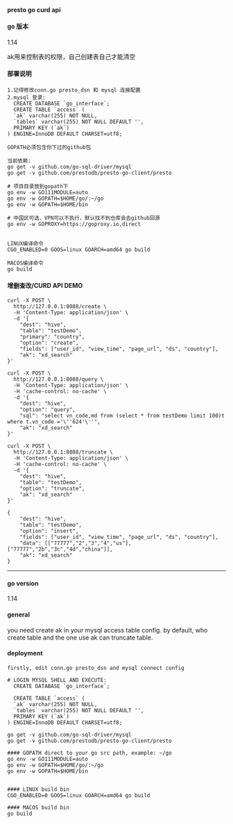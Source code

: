 #### presto go curd api  

#### go 版本
1.14

ak用来控制表的权限，自己创建表自己才能清空

#### 部署说明 
```
1.记得修改conn.go presto_dsn 和 mysql 连接配置
2.mysql 登录:
  CREATE DATABASE `go_interface`;
  CREATE TABLE `access` (
  `ak` varchar(255) NOT NULL,
  `tables` varchar(255) NOT NULL DEFAULT '',
  PRIMARY KEY (`ak`)
) ENGINE=InnoDB DEFAULT CHARSET=utf8;

GOPATH必须包含你下过的github包

当前依赖:
go get -v github.com/go-sql-driver/mysql
go get -v github.com/prestodb/presto-go-client/presto

# 项目目录放到gopath下
go env -w GO111MODULE=auto
go env -w GOPATH=$HOME/go/:~/go
go env -w GOPATH=$HOME/bin

# 中国区可选，VPN可以不执行，默认找不到仓库会去github回源
go env -w GOPROXY=https://goproxy.io,direct


LINUX编译命令
CGO_ENABLED=0 GOOS=linux GOARCH=amd64 go build

MACOS编译命令
go build
```

#### 增删查改/CURD API DEMO
```
curl -X POST \
  http://127.0.0.1:8088/create \
  -H 'Content-Type: application/json' \
  -d '{
	"dest": "hive",
	"table": "testDemo",
	"primary": "country",
	"option": "create",
	"fields": ["user_id", "view_time", "page_url", "ds", "country"],
	"ak": "xd_search"
}'

curl -X POST \
  http://127.0.0.1:8088/query \
  -H 'Content-Type: application/json' \
  -H 'cache-control: no-cache' \
  -d '{
	"dest": "hive",
	"option": "query",
	"sql": "select vn_code,md from (select * from testDemo limit 100)t where t.vn_code ='\''624'\''",
	"ak": "xd_search"
}'

curl -X POST \
  http://127.0.0.1:8088/truncate \
  -H 'Content-Type: application/json' \
  -H 'cache-control: no-cache' \
  -d '{
	"dest": "hive",
	"table": "testDemo",
	"option": "truncate",
	"ak": "xd_search"
}'

{
	"dest": "hive",
	"table": "testDemo",
	"option": "insert",
	"fields": ["user_id", "view_time", "page_url", "ds", "country"],
	"data": [["77777","2","3","4","us"],["77777","2b","3c","4d","china"]],
	"ak": "xd_search"
}

```
------------------------------------------------



#### go version
1.14

#### general
you need create ak in your mysql access table config.
by default, who create table and the one use ak can truncate table.


#### deployment
`firstly, edit conn.go presto_dsn and mysql connect config`
```
# LOGIN MYSQL SHELL AND EXECUTE:
  CREATE DATABASE `go_interface`;
  
  CREATE TABLE `access` (
  `ak` varchar(255) NOT NULL,
  `tables` varchar(255) NOT NULL DEFAULT '',
  PRIMARY KEY (`ak`)
) ENGINE=InnoDB DEFAULT CHARSET=utf8;
```

```
go get -v github.com/go-sql-driver/mysql
go get -v github.com/prestodb/presto-go-client/presto

#### GOPATH direct to your go src path, example: ~/go
go env -w GO111MODULE=auto
go env -w GOPATH=$HOME/go/:~/go
go env -w GOPATH=$HOME/bin


#### LINUX build bin
CGO_ENABLED=0 GOOS=linux GOARCH=amd64 go build

#### MACOS build bin
go build
```
